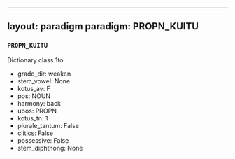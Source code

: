 
---
layout: paradigm
paradigm: PROPN_KUITU
---
### ` PROPN_KUITU `

Dictionary class 1to
* grade_dir: weaken
* stem_vowel: None
* kotus_av: F
* pos: NOUN
* harmony: back
* upos: PROPN
* kotus_tn: 1
* plurale_tantum: False
* clitics: False
* possessive: False
* stem_diphthong: None
